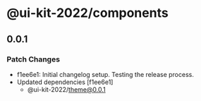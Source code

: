 # @ui-kit-2022/components

## 0.0.1

### Patch Changes

- f1ee6e1: Initial changelog setup. Testing the release process.
- Updated dependencies [f1ee6e1]
  - @ui-kit-2022/theme@0.0.1
